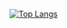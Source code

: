 [![Top Langs](https://github-readme-stats.vercel.app/api/top-langs/?username=fahmii69&theme=gotham&layout=compact)](https://github.com/fahmii69)

